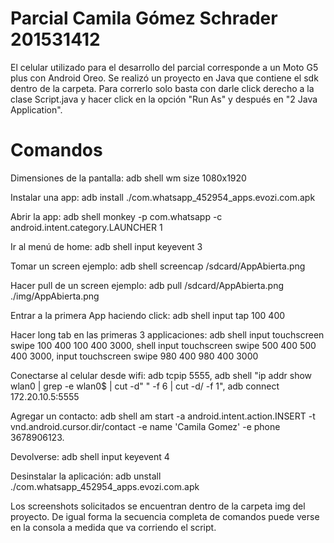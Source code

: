 # Parcial Camila Gómez Schrader 201531412

El celular utilizado para el desarrollo del parcial corresponde a un Moto G5 plus con Android Oreo. Se realizó un proyecto en Java que contiene el sdk dentro de la carpeta. Para correrlo solo basta con darle click derecho a la clase Script.java y hacer click en la opción "Run As" y después en "2 Java Application".

# Comandos

Dimensiones de la pantalla: adb shell wm size
1080x1920

Instalar una app: adb install ./com.whatsapp_452954_apps.evozi.com.apk

Abrir la app: adb shell monkey -p com.whatsapp -c android.intent.category.LAUNCHER 1

Ir al menú de home: adb shell input keyevent 3

Tomar un screen ejemplo: adb shell screencap /sdcard/AppAbierta.png

Hacer pull de un screen ejemplo: adb pull /sdcard/AppAbierta.png ./img/AppAbierta.png

Entrar a la primera App haciendo click: adb shell input tap 100 400

Hacer long tab en las primeras 3 applicaciones: adb shell input touchscreen swipe 100 400 100 400 3000, shell input touchscreen swipe 500 400 500 400 3000, input touchscreen swipe 980 400 980 400 3000

Conectarse al celular desde wifi: adb tcpip 5555, adb shell "ip addr show wlan0 | grep -e wlan0$ | cut -d\" \" -f 6 | cut -d/ -f 1", adb connect 172.20.10.5:5555

Agregar un contacto: adb shell am start -a android.intent.action.INSERT -t vnd.android.cursor.dir/contact -e name 'Camila Gomez' -e phone 3678906123.

Devolverse: adb shell input keyevent 4

Desinstalar la aplicación: adb unstall ./com.whatsapp_452954_apps.evozi.com.apk

Los screenshots solicitados se encuentran dentro de la carpeta img del proyecto. De igual forma la secuencia completa de comandos puede verse en la consola a medida que va corriendo el script. 

